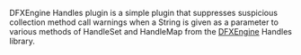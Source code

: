 <!-- Plugin description -->
DFXEngine Handles plugin is a simple plugin that suppresses suspicious collection method call warnings when a String is given as a parameter to various methods of HandleSet and HandleMap<T> from the [DFXEngine](https://engine.datafox.me/doku.php?id=handles) Handles library.
<!-- Plugin description end -->